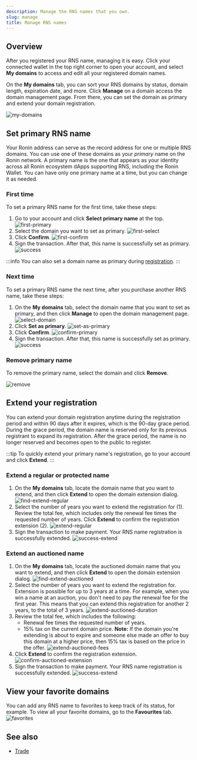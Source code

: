 ```yaml
---
description: Manage the RNS names that you own.
slug: manage
title: Manage RNS names
---
```


## Overview

After you registered your RNS name, managing it is easy. Click your connected wallet in the top right corner to open your account, and select **My domains** to access and edit all your registered domain names.

On the **My domains** tab, you can sort your RNS domains by status, domain length, expiration date, and more. Click **Manage** on a domain access the domain management page. From there, you can set the domain as primary and extend your domain registration.

![my-domains](assets/manage/my-domains.png)

## Set primary RNS name

Your Ronin address can serve as the record address for one or multiple RNS domains. You can use one of these domains as your *primary* name on the Ronin network. A primary name is the one that appears as your identity across all Ronin ecosystem dApps supporting RNS, including the Ronin Wallet. You can have only one primary name at a time, but you can change it as needed.

### First time

To set a primary RNS name for the first time, take these steps:

1. Go to your account and click **Select primary name** at the top.
![first-primary](assets/manage/first-primary.png)
1. Select the domain you want to set as primary.
![first-select](assets/manage/first-select.png)
1. Click **Confirm**.
![first-confirm](assets/manage/confirm-primary.png)
1. Sign the transaction. After that, this name is successfully set as primary.
![success](assets/manage/success-set-as-primary.png)

:::info
You can also set a domain name as primary during [registration](./guides/register/regular.md).
:::

### Next time

To set a primary RNS name the next time, after you purchase another RNS name, take these steps:

1. On the **My domains** tab, select the domain name that you want to set as primary, and then click **Manage** to open the domain management page.
![select-domain](assets/manage/select-domain.png)
1. Click **Set as primary**.
![set-as-primary](assets/manage/set-as-primary.png)
1. Click **Confirm**.
![confirm-primary](assets/manage/confirm-primary.png)
1. Sign the transaction. After that, this name is successfully set as primary.
![success](assets/manage/success-set-as-primary.png)

### Remove primary name

To remove the primary name, select the domain and click **Remove**.

![remove](assets/manage/remove.png)

## Extend your registration

You can extend your domain registration anytime during the registration period and within 90 days after it expires, which is the 90-day grace period. During the grace period, the domain name is reserved only for its previous registrant to expand its registration. After the grace period, the name is no longer reserved and becomes open to the public to register.

:::tip
To quickly extend your primary name's registration, go to your account and click **Extend**.
:::

### Extend a regular or protected name

1. On the **My domains** tab, locate the domain name that you want to extend, and then click **Extend** to open the domain extension dialog.
![find-extend-regular](assets/manage/find-extend-regular.png)
1. Select the number of years you want to extend the registration for (1). Review the total fee, which includes only the renewal fee times the requested number of years. Click **Extend** to confirm the registration extension (2).
![extend-regular](assets/manage/extend-regular.png)
1. Sign the transaction to make payment. Your RNS name registration is successfully extended.
![success-extend](assets/manage/success-extend.png)

### Extend an auctioned name

1. On the **My domains** tab, locate the auctioned domain name that you want to extend, and then click **Extend** to open the domain extension dialog.
![find-extend-auctioned](assets/manage/find-extend-auctioned.png)
1. Select the number of years you want to extend the registration for. Extension is possible for up to 3 years at a time. For example, when you win a name at an auction, you don't need to pay the renewal fee for the first year. This means that you can extend this registration for another 2 years, to the total of 3 years.
![extend-auctioned-duration](assets/manage/extend-auctioned-duration.png)
1. Review the total fee, which includes the following:
   * Renewal fee times the requested number of years.
   * 15% tax on the current domain price. **Note:** If the domain you're extending is about to expire and someone else made an offer to buy this domain at a higher price, then 15% tax is based on the price in the offer.
![extend-auctioned-fees](assets/manage/extend-auctioned-fees.png)
1. Click **Extend** to confirm the registration extension.
![confirm-auctioned-extension](assets/manage/confirm-extend-auctioned.png)
1. Sign the transaction to make payment. Your RNS name registration is successfully extended.
![success-extend](assets/manage/success-extend.png)

## View your favorite domains

You can add any RNS name to favorites to keep track of its status, for example. To view all your favorite domains, go to the **Favourites** tab.
![favorites](assets/manage/favorites.png)

## See also

* [Trade](./trade.md)

